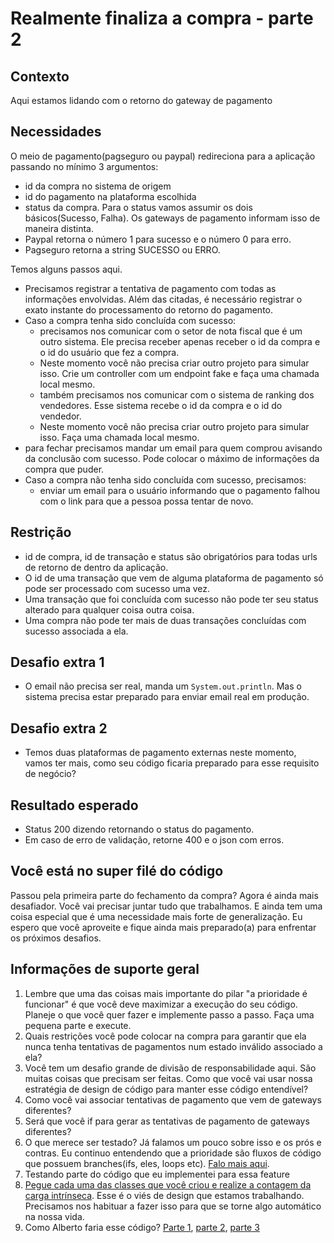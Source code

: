 # Realmente finaliza a compra - parte 2

## Contexto

Aqui estamos lidando com o retorno do gateway de pagamento

## Necessidades

O meio de pagamento(pagseguro ou paypal) redireciona para a aplicação passando no mínimo 3 argumentos:

*   id da compra no sistema de origem
*   id do pagamento na plataforma escolhida
*   status da compra. Para o status vamos assumir os dois básicos(Sucesso, Falha). Os gateways de pagamento informam isso de maneira distinta.
*   Paypal retorna o número 1 para sucesso e o número 0 para erro.
*   Pagseguro retorna a string SUCESSO ou ERRO.

Temos alguns passos aqui.

*   Precisamos registrar a tentativa de pagamento com todas as informações envolvidas. Além das citadas, é necessário registrar o exato instante do processamento do retorno do pagamento.
*   Caso a compra tenha sido concluída com sucesso:
    *   precisamos nos comunicar com o setor de nota fiscal que é um outro sistema. Ele precisa receber apenas receber o id da compra e o id do usuário que fez a compra.
    *   Neste momento você não precisa criar outro projeto para simular isso. Crie um controller com um endpoint fake e faça uma chamada local mesmo.
    *   também precisamos nos comunicar com o sistema de ranking dos vendedores. Esse sistema recebe o id da compra e o id do vendedor.
    *   Neste momento você não precisa criar outro projeto para simular isso. Faça uma chamada local mesmo.
*   para fechar precisamos mandar um email para quem comprou avisando da conclusão com sucesso. Pode colocar o máximo de informações da compra que puder.
*   Caso a compra não tenha sido concluída com sucesso, precisamos:
    *   enviar um email para o usuário informando que o pagamento falhou com o link para que a pessoa possa tentar de novo.

## Restrição

*   id de compra, id de transação e status são obrigatórios para todas urls de retorno de dentro da aplicação.
*   O id de uma transação que vem de alguma plataforma de pagamento só pode ser processado com sucesso uma vez.
*   Uma transação que foi concluída com sucesso não pode ter seu status alterado para qualquer coisa outra coisa.
*   Uma compra não pode ter mais de duas transações concluídas com sucesso associada a ela.

## Desafio extra 1

*   O email não precisa ser real, manda um ```System.out.println```. Mas o sistema precisa estar preparado para enviar email real em produção.

## Desafio extra 2

*   Temos duas plataformas de pagamento externas neste momento, vamos ter mais, como seu código ficaria preparado para esse requisito de negócio?


## Resultado esperado

*   Status 200 dizendo retornando o status do pagamento.
*   Em caso de erro de validação, retorne 400 e o json com erros.

## Você está no super filé do código

Passou pela primeira parte do fechamento da compra? Agora é ainda mais desafiador. Você vai precisar juntar tudo que trabalhamos. E ainda tem uma coisa especial que é uma necessidade mais forte de generalização. Eu espero que você aproveite e fique ainda mais preparado(a) para enfrentar os próximos desafios. 

## Informações de suporte geral

1.  Lembre que uma das coisas mais importante do pilar "a prioridade é funcionar" é que você deve maximizar a execução do seu código. Planeje o que você quer fazer e implemente passo a passo. Faça uma pequena parte e execute. 
2.  Quais restrições você pode colocar na compra para garantir que ela nunca tenha tentativas de pagamentos num estado inválido associado a ela? 
3.  Você tem um desafio grande de divisão de responsabilidade aqui. São muitas coisas que precisam ser feitas. Como que você vai usar nossa estratégia de design de código para manter esse código entendível?
4.  Como você vai associar tentativas de pagamento que vem de gateways diferentes?
5.  Será que você if para gerar as tentativas de pagamento de gateways diferentes?
6.  O que merece ser testado? Já falamos um pouco sobre isso e os prós e contras. Eu continuo entendendo que a prioridade são fluxos de código que possuem branches(ifs, eles, loops etc). [Falo mais aqui](https://drive.google.com/file/d/1SAvODkuAVuvM5Bm4cNp2W0Aes59GI-Eq/view?usp=sharing). 
7.  Testando parte do código que eu implementei para essa feature
8.  [Pegue cada uma das classes que você criou e realize a contagem da carga intrínseca](https://drive.google.com/file/d/1MwuEjVO9evwVsYK5t5hB0q22uHj7CwSQ/view?usp=sharing). Esse é o viés de design que estamos trabalhando. Precisamos nos habituar a fazer isso para que se torne algo automático na nossa vida.
9.  Como Alberto faria esse código? [Parte 1](https://drive.google.com/file/d/1XZ69LRI_Bxog3SAK00k38V22nHUm3m4J/view?usp=sharing), [parte 2](https://drive.google.com/file/d/1eApB5JyNp9Xg_Awwqk8gaYploePmlQ7V/view?usp=sharing), [parte 3](https://drive.google.com/file/d/160xJTOi6_jTb_UjgQZmnhIhF_jV5JAjo/view?usp=sharing)
